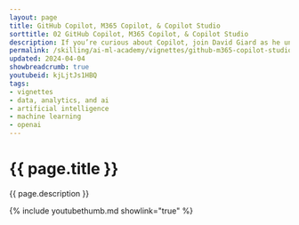 ```yaml
---
layout: page
title: GitHub Copilot, M365 Copilot, & Copilot Studio
sorttitle: 02 GitHub Copilot, M365 Copilot, & Copilot Studio
description: If you’re curious about Copilot, join David Giard as he unveils the capabilities of GitHub Copilot, M365 Copilot, and Copilot Studio!
permalink: /skilling/ai-ml-academy/vignettes/github-m365-copilot-studio
updated: 2024-04-04
showbreadcrumb: true
youtubeid: kjLjtJs1HBQ
tags:
- vignettes
- data, analytics, and ai
- artificial intelligence
- machine learning
- openai
---
```


# {{ page.title }}

{{ page.description }}

{% include youtubethumb.md showlink="true" %}